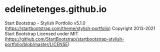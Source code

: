 # edelinetenges.github.io
Start Bootstrap - Stylish Portfolio v5.1.0 (https://startbootstrap.com/theme/stylish-portfolio)
Copyright 2013-2021 Start Bootstrap
Licensed under MIT (https://github.com/StartBootstrap/startbootstrap-stylish-portfolio/blob/master/LICENSE)
